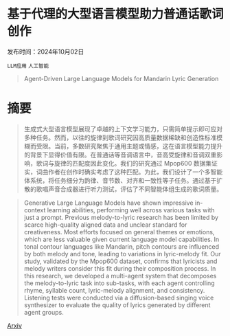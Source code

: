 # 基于代理的大型语言模型助力普通话歌词创作

发布时间：2024年10月02日

`LLM应用` `人工智能`

> Agent-Driven Large Language Models for Mandarin Lyric Generation

# 摘要

> 生成式大型语言模型展现了卓越的上下文学习能力，只需简单提示即可应对多种任务。然而，以往的旋律到歌词研究因高质量数据稀缺和创造性标准模糊而受限。当前，多数研究聚焦于通用主题或情感，这在语言模型能力提升的背景下显得价值有限。在普通话等音调语言中，音高受旋律和音调双重影响，歌词与旋律的匹配度因此变化。我们的研究通过 Mpop600 数据集证实，词曲作者在创作时确实考虑了这种匹配。为此，我们设计了一个多智能体系统，将任务细分为韵律、音节数、对齐和一致性等子任务。通过基于扩散的歌唱声音合成器进行听力测试，评估了不同智能体组生成的歌词质量。

> Generative Large Language Models have shown impressive in-context learning abilities, performing well across various tasks with just a prompt. Previous melody-to-lyric research has been limited by scarce high-quality aligned data and unclear standard for creativeness. Most efforts focused on general themes or emotions, which are less valuable given current language model capabilities. In tonal contour languages like Mandarin, pitch contours are influenced by both melody and tone, leading to variations in lyric-melody fit. Our study, validated by the Mpop600 dataset, confirms that lyricists and melody writers consider this fit during their composition process. In this research, we developed a multi-agent system that decomposes the melody-to-lyric task into sub-tasks, with each agent controlling rhyme, syllable count, lyric-melody alignment, and consistency. Listening tests were conducted via a diffusion-based singing voice synthesizer to evaluate the quality of lyrics generated by different agent groups.

[Arxiv](https://arxiv.org/abs/2410.01450)